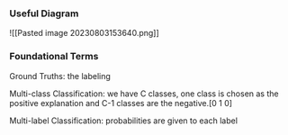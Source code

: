 
### Useful Diagram
![[Pasted image 20230803153640.png]]

### Foundational Terms
Ground Truths: the labeling

Multi-class Classification: we have C classes, one class is chosen as the positive explanation and C-1 classes are the negative.[0 1 0] 

Multi-label Classification: probabilities are given to each label 

